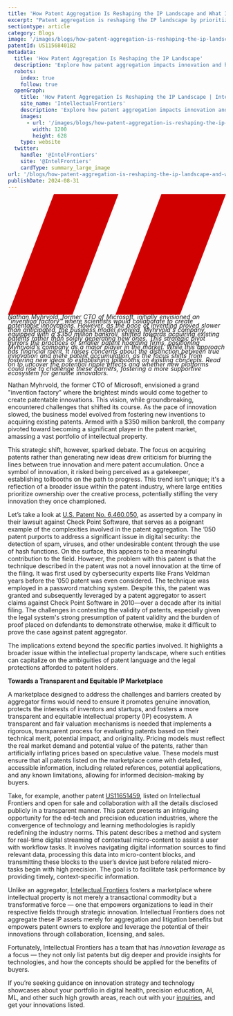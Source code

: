 ```yaml
---
title: 'How Patent Aggregation Is Reshaping the IP Landscape and What It Means for Genuine Creators'
excerpt: "Patent aggregation is reshaping the IP landscape by prioritizing the acquisition of existing patents over fostering new ideas, leading to concerns about innovation stifling. Companies like Intellectual Frontiers aim to counter this trend by promoting a transparent and equitable IP marketplace that values genuine innovation, offering opportunities for collaboration and strategic use of intellectual property."
sectiontype: article
category: Blogs
image: '/images/blogs/how-patent-aggregation-is-reshaping-the-ip-landscape-and-what-it-means-for-genuine-creators.webp'
patentId: US11568401B2
metadata:
  title: 'How Patent Aggregation Is Reshaping the IP Landscape'
  description: 'Explore how patent aggregation impacts innovation and how new models like Intellectual Frontiers address these challenges.'
  robots:
    index: true
    follow: true
  openGraph:
    title: 'How Patent Aggregation Is Reshaping the IP Landscape | IntellectualFrontiers'
    site_name: 'IntellectualFrontiers'
    description: 'Explore how patent aggregation impacts innovation and how new models like Intellectual Frontiers address these challenges.'
    images:
      - url: '/images/blogs/how-patent-aggregation-is-reshaping-the-ip-landscape-and-what-it-means-for-genuine-creators.webp'
        width: 1200
        height: 628
    type: website
  twitter:
    handle: '@IntelFrontiers'
    site: '@IntelFrontiers'
    cardType: summary_large_image
url: '/blogs/how-patent-aggregation-is-reshaping-the-ip-landscape-and-what-it-means-for-genuine-creators'
publishDate: 2024-08-31
---
```


<div class=" text-center items-start">
<p class="text-gray-800 sm:text-xl dark:text-white !mt-0" style="word-spacing: 1px;"><i style="line-height:10px">
<svg xmlns="http://www.w3.org/2000/svg"  class="max-[600px]:w-5 w-6 max-[600px]:!pt-0" style="padding-top:0px; display:inline !important; margin-top: -5px;" fill="none" stroke="#f00505" stroke-width="0.00024000000000000003" viewBox="7 9 10.13 5.61"><g id="SVGRepo_bgCarrier" stroke-width="0"></g><g id="SVGRepo_tracerCarrier" stroke-linecap="round" stroke-linejoin="round" stroke="#CCCCCC" stroke-width="0.192"></g><g id="SVGRepo_iconCarrier"> <path d="M9.13456 9H12.1346L10 14.6075H7L9.13456 9Z" fill="#d10000"></path> <path d="M14.1346 9H17.1346L15 14.6075H12L14.1346 9Z" fill="#d10000"></path> </g></svg>
<span class="text-sky-800 font-semibold">Nathan Myhrvold, former CTO of Microsoft, initially envisioned an "invention factory" where scientists would collaborate to create patentable innovations. However, as the pace of inventing proved slower than anticipated, the business model evolved. Myhrvold's company, equipped with a $350 million bankroll, shifted towards acquiring existing patents rather than solely generating new ones. This strategic pivot mirrors the practices of smaller patent hoarding firms, positioning Myhrvold's company as a major player in the market. While this approach has financial merit, it raises concerns about the distinction between true innovation and mere patent accumulation, as the focus shifts from fostering new ideas to establishing tollbooths on existing concepts. Read on to uncover the potential ripple effects and whether new platforms could rise to challenge these barriers, fostering a more supportive ecosystem for genuine innovators.
</i></span></p>
</div>

Nathan Myhrvold, the former CTO of Microsoft, envisioned a grand "invention factory" where the brightest minds would come together to create patentable innovations. This vision, while groundbreaking, encountered challenges that shifted its course. As the pace of innovation slowed, the business model evolved from fostering new inventions to acquiring existing patents. Armed with a $350 million bankroll, the company pivoted toward becoming a significant player in the patent market, amassing a vast portfolio of intellectual property.

This strategic shift, however, sparked debate. The focus on acquiring patents rather than generating new ideas drew criticism for blurring the lines between true innovation and mere patent accumulation. Once a symbol of innovation, it risked being perceived as a gatekeeper, establishing tollbooths on the path to progress. This trend isn't unique; it's a reflection of a broader issue within the patent industry, where large entities prioritize ownership over the creative process, potentially stifling the very innovation they once championed.

Let’s take a look at <a href="https://patents.google.com/patent/US6460050B1/en?oq=6%2c460%2c050" target="_blank">U.S. Patent No. 6,460,050</a>, as asserted by a company in their lawsuit against Check Point Software, that serves as a poignant example of the complexities involved in the patent aggregation. The ’050 patent purports to address a significant issue in digital security: the detection of spam, viruses, and other undesirable content through the use of hash functions. On the surface, this appears to be a meaningful contribution to the field. However, the problem with this patent is that the technique described in the patent was not a novel innovation at the time of the filing. It was first used by cybersecurity experts like Frans Veldman years before the ’050 patent was even considered. The technique was employed in a password matching system. Despite this, the patent was granted and subsequently leveraged by a patent aggregator to assert claims against Check Point Software in 2010—over a decade after its initial filing. The challenges in contesting the validity of patents, especially given the legal system's strong presumption of patent validity and the burden of proof placed on defendants to demonstrate otherwise, make it difficult to prove the case against patent aggregator.

The implications extend beyond the specific parties involved. It highlights a broader issue within the intellectual property landscape, where such entities can capitalize on the ambiguities of patent language and the legal protections afforded to patent holders.

**Towards a Transparent and Equitable IP Marketplace**

A marketplace designed to address the challenges and barriers created by aggregator firms would need to ensure it promotes genuine innovation, protects the interests of inventors and startups, and fosters a more transparent and equitable intellectual property (IP) ecosystem. A transparent and fair valuation mechanisms is needed that implements a rigorous, transparent process for evaluating patents based on their technical merit, potential impact, and originality. Pricing models must reflect the real market demand and potential value of the patents, rather than artificially inflating prices based on speculative value. These models must ensure that all patents listed on the marketplace come with detailed, accessible information, including related references, potential applications, and any known limitations, allowing for informed decision-making by buyers.

Take, for example, another patent [US11651459](https://www.intellectualfrontiers.com/patents/computer-controlled-precision-education-and-training-us11651459b2), listed on Intellectual Frontiers and open for sale and collaboration with all the details disclosed publicly in a transparent manner. This patent presents an intriguing opportunity for the ed-tech and precision education industries, where the convergence of technology and learning methodologies is rapidly redefining the industry norms. This patent describes a method and system for real-time digital streaming of contextual micro-content to assist a user with workflow tasks. It involves navigating digital information sources to find relevant data, processing this data into micro-content blocks, and transmitting these blocks to the user’s device just before related micro-tasks begin with high precision. The goal is to facilitate task performance by providing timely, context-specific information.

Unlike an aggregator, [Intellectual Frontiers](https://www.intellectualfrontiers.com/about) fosters a marketplace where intellectual property is not merely a transactional commodity but a transformative force — one that empowers organizations to lead in their respective fields through strategic innovation. Intellectual Frontiers does not aggregate these IP assets merely for aggregation and litigation benefits but empowers patent owners to explore and leverage the potential of their innovations through collaboration, licensing, and sales.

Fortunately, Intellectual Frontiers has a team that has _innovation leverage_ as a focus — they not only list patents but dig deeper and provide insights for technologies, and how the concepts should be applied for the benefits of buyers.

If you’re seeking guidance on innovation strategy and technology showcases about your portfolio in digital health, precision education, AI, ML, and other such high growth areas, reach out with your [inquiries](https://www.intellectualfrontiers.com/contact), and get your innovations listed.